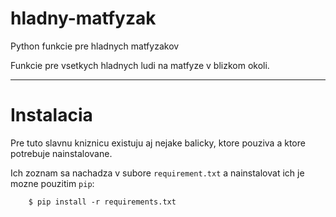 # hladny-matfyzak

Python funkcie pre hladnych matfyzakov

Funkcie pre vsetkych hladnych ludi na matfyze v blizkom okoli.

---------------

# Instalacia

Pre tuto slavnu kniznicu existuju aj nejake balicky, ktore pouziva a ktore
potrebuje nainstalovane.

Ich zoznam sa nachadza v subore `requirement.txt` a nainstalovat ich je mozne
pouzitim  `pip`:

        $ pip install -r requirements.txt
